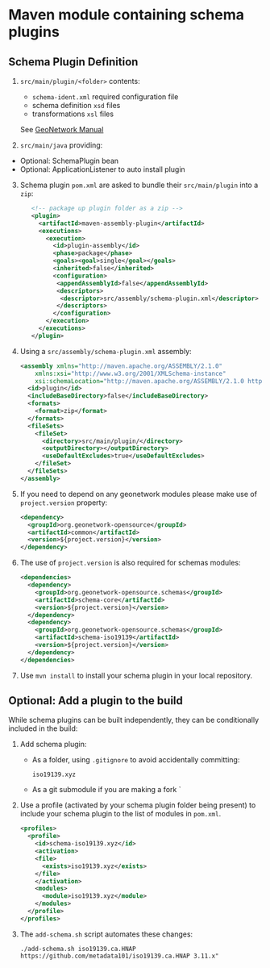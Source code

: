 # Maven module containing schema plugins

## Schema Plugin Definition

1. `src/main/plugin/<folder>` contents:
   
   * `schema-ident.xml` required configuration file
   * schema definition `xsd` files
   * transformations `xsl` files
  
   See [GeoNetwork Manual](https://geonetwork-opensource.org/manuals/trunk/en/customizing-application/implementing-a-schema-plugin.html)

2. `src/main/java` providing:
  
  * Optional: SchemaPlugin bean
  * Optional: ApplicationListener<ServerStartup> to auto install plugin

3. Schema plugin `pom.xml` are asked to bundle their `src/main/plugin` into a `zip`:
   
   ```xml
      <!-- package up plugin folder as a zip -->
      <plugin>
        <artifactId>maven-assembly-plugin</artifactId>
        <executions>
          <execution>
            <id>plugin-assembly</id>
            <phase>package</phase>
            <goals><goal>single</goal></goals>
            <inherited>false</inherited>
            <configuration>
             <appendAssemblyId>false</appendAssemblyId>
             <descriptors>
              <descriptor>src/assembly/schema-plugin.xml</descriptor>
             </descriptors>
            </configuration>
          </execution>
        </executions>
      </plugin>
   ```
   
4. Using a `src/assembly/schema-plugin.xml` assembly:
   
   ```xml
   <assembly xmlns="http://maven.apache.org/ASSEMBLY/2.1.0"
       xmlns:xsi="http://www.w3.org/2001/XMLSchema-instance"
       xsi:schemaLocation="http://maven.apache.org/ASSEMBLY/2.1.0 http://maven.apache.org/xsd/assembly-2.1.0.xsd">
     <id>plugin</id>
     <includeBaseDirectory>false</includeBaseDirectory>
     <formats>
       <format>zip</format>
     </formats>
     <fileSets>
       <fileSet>
         <directory>src/main/plugin/</directory>
         <outputDirectory></outputDirectory>
         <useDefaultExcludes>true</useDefaultExcludes>
       </fileSet>
     </fileSets>
   </assembly>
   ```

4. If you need to depend on any geonetwork modules please make use of `project.version` property:
   
   ```xml
   <dependency>
     <groupId>org.geonetwork-opensource</groupId>
     <artifactId>common</artifactId>
     <version>${project.version}</version>
   </dependency>
   ```

5. The use of `project.version` is also required for schemas modules:

     ```xml
     <dependencies>
       <dependency>
         <groupId>org.geonetwork-opensource.schemas</groupId>
         <artifactId>schema-core</artifactId>
         <version>${project.version}</version>
       </dependency>
       <dependency>
         <groupId>org.geonetwork-opensource.schemas</groupId>
         <artifactId>schema-iso19139</artifactId>
         <version>${project.version}</version>
       </dependency>
     </dependencies>
     ```
   
5. Use `mvn install` to install your schema plugin in your local repository.

## Optional: Add a plugin to the build

While schema plugins can be built independently, they can be conditionally included in the build:

1. Add schema plugin:

   * As a folder, using `.gitignore` to avoid accidentally committing:
     
     ```
     iso19139.xyz
     ```
     
   * As a git submodule if you are making a fork
`
2. Use a profile (activated by your schema plugin folder being present) to include your schema plugin to the list of modules in `pom.xml`.
   
   ```xml
   <profiles>
     <profile>
       <id>schema-iso19139.xyz</id>
       <activation>
       <file>
         <exists>iso19139.xyz</exists>
       </file>
       </activation>
       <modules>
         <module>iso19139.xyz</module>
       </modules>
     </profile>
   </profiles>
   ```
   
3. The `add-schema.sh` script automates these changes:

   ```
   ./add-schema.sh iso19139.ca.HNAP https://github.com/metadata101/iso19139.ca.HNAP 3.11.x"
   ```

